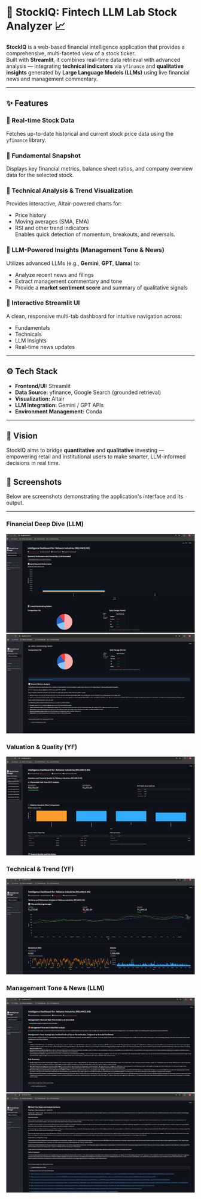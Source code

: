 # 🧠 StockIQ: Fintech LLM Lab Stock Analyzer 📈

**StockIQ** is a web-based financial intelligence application that provides a comprehensive, multi-faceted view of a stock ticker.  
Built with **Streamlit**, it combines real-time data retrieval with advanced analysis — integrating **technical indicators** via `yfinance` and **qualitative insights** generated by **Large Language Models (LLMs)** using live financial news and management commentary.

---

## ✨ Features

### 🔹 Real-time Stock Data
Fetches up-to-date historical and current stock price data using the `yfinance` library.

### 🔹 Fundamental Snapshot
Displays key financial metrics, balance sheet ratios, and company overview data for the selected stock.

### 🔹 Technical Analysis & Trend Visualization
Provides interactive, Altair-powered charts for:
- Price history  
- Moving averages (SMA, EMA)  
- RSI and other trend indicators  
Enables quick detection of momentum, breakouts, and reversals.

### 🔹 LLM-Powered Insights (Management Tone & News)
Utilizes advanced LLMs (e.g., **Gemini**, **GPT**, **Llama**) to:
- Analyze recent news and filings  
- Extract management commentary and tone  
- Provide a **market sentiment score** and summary of qualitative signals

### 🔹 Interactive Streamlit UI
A clean, responsive multi-tab dashboard for intuitive navigation across:
- Fundamentals  
- Technicals  
- LLM Insights  
- Real-time news updates  

---

## ⚙️ Tech Stack
- **Frontend/UI:** Streamlit  
- **Data Source:** yfinance, Google Search (grounded retrieval)  
- **Visualization:** Altair  
- **LLM Integration:** Gemini / GPT APIs  
- **Environment Management:** Conda  

---

## 🚀 Vision
StockIQ aims to bridge **quantitative** and **qualitative** investing — empowering retail and institutional users to make smarter, LLM-informed decisions in real time.


## 📸 Screenshots

Below are screenshots demonstrating the application's interface and its output.

***

### Financial Deep Dive (LLM)
![Financial Deep Dive](<images/Financial Deep Dive.png>)
![Detailed Written Analysis](<images/Detailed Written Analysis.png>)

### Valuation & Quality (YF)
![valuation & Quality](<images/valuation & Quality.png>)

### Technical & Trend (YF)
![Technical Trend](<images/Technical Trend.png>)

### Management Tone & News (LLM)
![Management Tone and News (LLM)](<images/Management Tone and News (LLM).png>)
![Real Time News](<images/Real Time News.png>)

